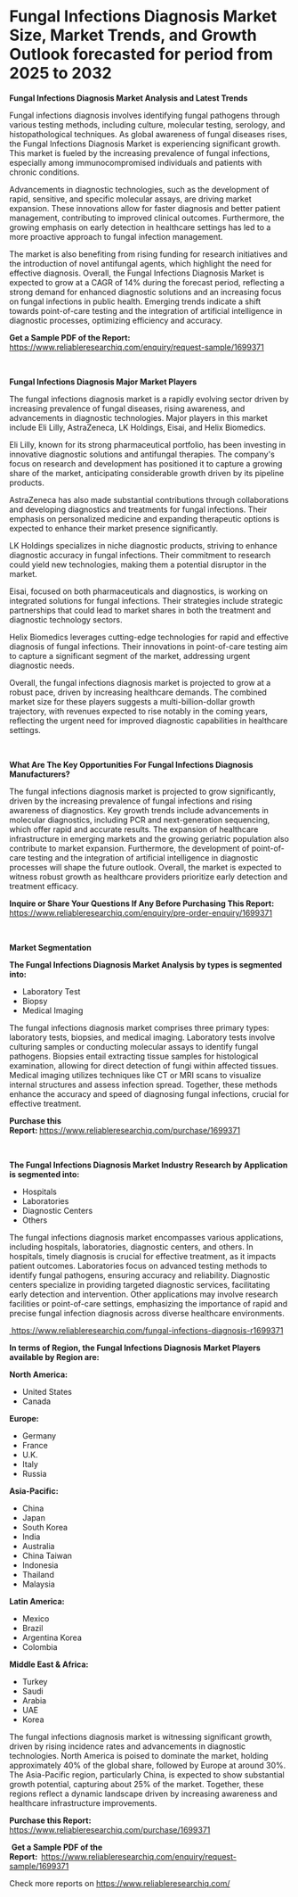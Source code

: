 <p><h1>Fungal Infections Diagnosis Market Size, Market Trends, and Growth Outlook forecasted for period from 2025 to 2032</h1></p><p><strong>Fungal Infections Diagnosis Market Analysis and Latest Trends</strong></p>
<p><p>Fungal infections diagnosis involves identifying fungal pathogens through various testing methods, including culture, molecular testing, serology, and histopathological techniques. As global awareness of fungal diseases rises, the Fungal Infections Diagnosis Market is experiencing significant growth. This market is fueled by the increasing prevalence of fungal infections, especially among immunocompromised individuals and patients with chronic conditions.</p><p>Advancements in diagnostic technologies, such as the development of rapid, sensitive, and specific molecular assays, are driving market expansion. These innovations allow for faster diagnosis and better patient management, contributing to improved clinical outcomes. Furthermore, the growing emphasis on early detection in healthcare settings has led to a more proactive approach to fungal infection management.</p><p>The market is also benefiting from rising funding for research initiatives and the introduction of novel antifungal agents, which highlight the need for effective diagnosis. Overall, the Fungal Infections Diagnosis Market is expected to grow at a CAGR of 14% during the forecast period, reflecting a strong demand for enhanced diagnostic solutions and an increasing focus on fungal infections in public health. Emerging trends indicate a shift towards point-of-care testing and the integration of artificial intelligence in diagnostic processes, optimizing efficiency and accuracy.</p></p>
<p><strong>Get a Sample PDF of the Report:&nbsp;</strong> <a href="https://www.reliableresearchiq.com/enquiry/request-sample/1699371?utm_campaign=104&utm_medium=2&utm_source=Github&utm_content=ia&utm_term=09012025&utm_id=fungal-infections-diagnosis">https://www.reliableresearchiq.com/enquiry/request-sample/1699371</a></p>
<p>&nbsp;</p>
<p><strong>Fungal Infections Diagnosis Major Market Players</strong></p>
<p><p>The fungal infections diagnosis market is a rapidly evolving sector driven by increasing prevalence of fungal diseases, rising awareness, and advancements in diagnostic technologies. Major players in this market include Eli Lilly, AstraZeneca, LK Holdings, Eisai, and Helix Biomedics.</p><p>Eli Lilly, known for its strong pharmaceutical portfolio, has been investing in innovative diagnostic solutions and antifungal therapies. The company's focus on research and development has positioned it to capture a growing share of the market, anticipating considerable growth driven by its pipeline products.</p><p>AstraZeneca has also made substantial contributions through collaborations and developing diagnostics and treatments for fungal infections. Their emphasis on personalized medicine and expanding therapeutic options is expected to enhance their market presence significantly.</p><p>LK Holdings specializes in niche diagnostic products, striving to enhance diagnostic accuracy in fungal infections. Their commitment to research could yield new technologies, making them a potential disruptor in the market.</p><p>Eisai, focused on both pharmaceuticals and diagnostics, is working on integrated solutions for fungal infections. Their strategies include strategic partnerships that could lead to market shares in both the treatment and diagnostic technology sectors.</p><p>Helix Biomedics leverages cutting-edge technologies for rapid and effective diagnosis of fungal infections. Their innovations in point-of-care testing aim to capture a significant segment of the market, addressing urgent diagnostic needs.</p><p>Overall, the fungal infections diagnosis market is projected to grow at a robust pace, driven by increasing healthcare demands. The combined market size for these players suggests a multi-billion-dollar growth trajectory, with revenues expected to rise notably in the coming years, reflecting the urgent need for improved diagnostic capabilities in healthcare settings.</p></p>
<p>&nbsp;</p>
<p><strong>What Are The Key Opportunities For Fungal Infections Diagnosis Manufacturers?</strong></p>
<p><p>The fungal infections diagnosis market is projected to grow significantly, driven by the increasing prevalence of fungal infections and rising awareness of diagnostics. Key growth trends include advancements in molecular diagnostics, including PCR and next-generation sequencing, which offer rapid and accurate results. The expansion of healthcare infrastructure in emerging markets and the growing geriatric population also contribute to market expansion. Furthermore, the development of point-of-care testing and the integration of artificial intelligence in diagnostic processes will shape the future outlook. Overall, the market is expected to witness robust growth as healthcare providers prioritize early detection and treatment efficacy.</p></p>
<p><strong>Inquire or Share Your Questions If Any Before Purchasing This Report:</strong> <a href="https://www.reliableresearchiq.com/enquiry/pre-order-enquiry/1699371?utm_campaign=104&utm_medium=2&utm_source=Github&utm_content=ia&utm_term=09012025&utm_id=fungal-infections-diagnosis">https://www.reliableresearchiq.com/enquiry/pre-order-enquiry/1699371</a></p>
<p>&nbsp;</p>
<p><strong>Market Segmentation</strong></p>
<p><strong>The Fungal Infections Diagnosis Market Analysis by types is segmented into:</strong></p>
<p><ul><li>Laboratory Test</li><li>Biopsy</li><li>Medical Imaging</li></ul></p>
<p><p>The fungal infections diagnosis market comprises three primary types: laboratory tests, biopsies, and medical imaging. Laboratory tests involve culturing samples or conducting molecular assays to identify fungal pathogens. Biopsies entail extracting tissue samples for histological examination, allowing for direct detection of fungi within affected tissues. Medical imaging utilizes techniques like CT or MRI scans to visualize internal structures and assess infection spread. Together, these methods enhance the accuracy and speed of diagnosing fungal infections, crucial for effective treatment.</p></p>
<p><strong>Purchase this Report:&nbsp;</strong><a href="https://www.reliableresearchiq.com/purchase/1699371?utm_campaign=104&utm_medium=2&utm_source=Github&utm_content=ia&utm_term=09012025&utm_id=fungal-infections-diagnosis">https://www.reliableresearchiq.com/purchase/1699371</a></p>
<p>&nbsp;</p>
<p><strong>The Fungal Infections Diagnosis Market Industry Research by Application is segmented into:</strong></p>
<p><ul><li>Hospitals</li><li>Laboratories</li><li>Diagnostic Centers</li><li>Others</li></ul></p>
<p><p>The fungal infections diagnosis market encompasses various applications, including hospitals, laboratories, diagnostic centers, and others. In hospitals, timely diagnosis is crucial for effective treatment, as it impacts patient outcomes. Laboratories focus on advanced testing methods to identify fungal pathogens, ensuring accuracy and reliability. Diagnostic centers specialize in providing targeted diagnostic services, facilitating early detection and intervention. Other applications may involve research facilities or point-of-care settings, emphasizing the importance of rapid and precise fungal infection diagnosis across diverse healthcare environments.</p></p>
<p><a href="https://www.reliableresearchiq.com/fungal-infections-diagnosis-r1699371?utm_campaign=104&utm_medium=2&utm_source=Github&utm_content=ia&utm_term=09012025&utm_id=fungal-infections-diagnosis">&nbsp;https://www.reliableresearchiq.com/fungal-infections-diagnosis-r1699371</a></p>
<p><strong>In terms of Region, the Fungal Infections Diagnosis Market Players available by Region are:</strong></p>
<p>
    <p> <strong> North America: </strong>
        <ul>
            <li>United States</li>
            <li>Canada</li>
        </ul>
        </p> 
    <p> <strong> Europe: </strong>
        <ul>
            <li>Germany</li>
            <li>France</li>
            <li>U.K.</li>
            <li>Italy</li>
            <li>Russia</li>
        </ul>
        </p> 
    <p> <strong> Asia-Pacific: </strong>
        <ul>
            <li>China</li>
            <li>Japan</li>
            <li>South Korea</li>
            <li>India</li>
            <li>Australia</li>
            <li>China Taiwan</li>
            <li>Indonesia</li>
            <li>Thailand</li>
            <li>Malaysia</li>
        </ul>
        </p> 
    <p> <strong> Latin America: </strong>
        <ul>
            <li>Mexico</li>
            <li>Brazil</li>
            <li>Argentina Korea</li>
            <li>Colombia</li>
        </ul>
        </p> 
    <p> <strong> Middle East & Africa: </strong>
        <ul>
            <li>Turkey</li>
            <li>Saudi</li>
            <li>Arabia</li>
            <li>UAE</li>
            <li>Korea</li>
        </ul>
    </p>
    </p>
<p><p>The fungal infections diagnosis market is witnessing significant growth, driven by rising incidence rates and advancements in diagnostic technologies. North America is poised to dominate the market, holding approximately 40% of the global share, followed by Europe at around 30%. The Asia-Pacific region, particularly China, is expected to show substantial growth potential, capturing about 25% of the market. Together, these regions reflect a dynamic landscape driven by increasing awareness and healthcare infrastructure improvements.</p></p>
<p><strong>Purchase this Report: </strong><a href="https://www.reliableresearchiq.com/purchase/1699371?utm_campaign=104&utm_medium=2&utm_source=Github&utm_content=ia&utm_term=09012025&utm_id=fungal-infections-diagnosis">https://www.reliableresearchiq.com/purchase/1699371</a></p>
<p>&nbsp;<strong>Get a Sample PDF of the Report:&nbsp;&nbsp;</strong><a href="https://www.reliableresearchiq.com/enquiry/request-sample/1699371?utm_campaign=104&utm_medium=2&utm_source=Github&utm_content=ia&utm_term=09012025&utm_id=fungal-infections-diagnosis">https://www.reliableresearchiq.com/enquiry/request-sample/1699371</a></p>
<p><strong></strong></p>
<p>Check more reports on <a href="https://www.reliableresearchiq.com/?utm_campaign=104&utm_medium=2&utm_source=Github&utm_content=ia&utm_term=09012025&utm_id=fungal-infections-diagnosis">https://www.reliableresearchiq.com/</a></p>